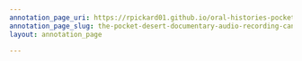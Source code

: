 ```yaml
---
annotation_page_uri: https://rpickard01.github.io/oral-histories-pocket-desert/annotations/the-pocket-desert-documentary-audio-recording-canvas-1-syilx-relationships.json
annotation_page_slug: the-pocket-desert-documentary-audio-recording-canvas-1-syilx-relationships
layout: annotation_page

---
```

